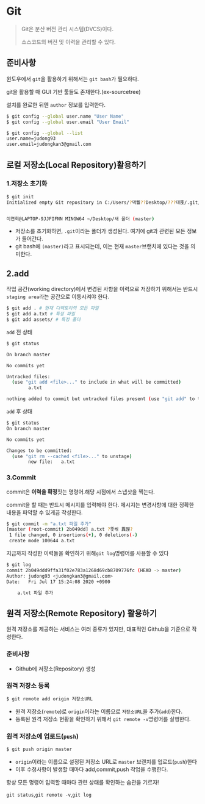 # Git

> Git은 분산 버전 관리 시스템(DVCS)이다.
>
> 소스코드의 버전 및 이력을 관리할 수 있다.



## 준비사항

윈도우에서 `git`을 활용하기 위해서는 `git bash`가 필요하다.

git을 활용할 때 GUI 기반 툴들도 존재한다.(ex-sourcetree)

설치를 완료한 뒤엔 `author` 정보를 입력한다.

```bash
$ git config --global user.name "User Name"
$ git config --global user.email "User Email"

$ git config --global --list
user.name=judong93
user.email=judongkan3@gmail.com
```



## 로컬 저장소(Local Repository)활용하기

### 1.저장소 초기화

```bash
$ git init
Initialized empty Git repository in C:/Users/?댁뿰??Desktop/???대뜑/.git/


이연희@LAPTOP-9JJFIFNN MINGW64 ~/Desktop/새 폴더 (master)

```

- 저장소를 초기화하면, `.git`이라는 폴더가 생성된다. 여기에 git과 관련된 모든 정보가 들어간다.
- git bash에 `(master)`라고 표시되는데, 이는 현재 `master`브랜치에 있다는 것을 의미한다.



## 2.add

작업 공간(working directory)에서 변경된 사항을 이력으로 저장하기 위해서는 반드시 `staging area`라는 공간으로 이동시켜야 한다.

```bash
$ git add . # 현재 디렉토리의 모든 파일
$ git add a.txt # 특정 파일
$ git add assets/ # 특정 폴더
```

`add` 전 상태	

```bash
$ git status

On branch master

No commits yet

Untracked files:
  (use "git add <file>..." to include in what will be committed)
        a.txt

nothing added to commit but untracked files present (use "git add" to track)
```





`add` 후 상태

```bash
$ git status
On branch master

No commits yet

Changes to be committed:
  (use "git rm --cached <file>..." to unstage)
        new file:   a.txt
```



### 3.Commit

commit은 **이력을 확정**짓는 명령어.해당 시점에서 스냅샷을 찍는다.

commit을 할 때는 반드시 메시지를 입력해야 한다. 메시지는 변경사항에 대한 정확한 내용을 파악할 수 있게끔 작성한다.

```bash
$ git commit -m "a.txt 파일 추가"
[master (root-commit) 2b049dd] a.txt ?뚯씪 異붽?
 1 file changed, 0 insertions(+), 0 deletions(-)
 create mode 100644 a.txt
```



지금까지 작성한 이력들을 확인하기 위해`git log`명령어를 사용할 수 있다

```bash
$ git log
commit 2b049ddd9ffa31f02e783a1268d69cb8709776fc (HEAD -> master)
Author: judong93 <judongkan3@gmail.com>
Date:   Fri Jul 17 15:24:08 2020 +0900

    a.txt 파일 추가
```



## 원격 저장소(Remote Repository) 활용하기

원격 저장소를 제공하는 서비스는 여러 종류가 있지만, 대표적인 Github을 기준으로 작성한다.



### 준비사항

* Github에 저장소(Repository) 생성



### 원격 저장소 등록

```bash
$ git remote add origin 저장소URL
```

- 원격 저장소(`remote`)로 `origin`이라는 이름으로 `저장소URL`을 추가(`add`)한다.
- 등록된 원격 저장소 현황을 확인하기 위해서 `git remote -v`명령어를 실행한다.



### 원격 저장소에 업로드(`push`)

```bash
$ git push origin master
```

- `origin`이라는 이름으로 설정된 저장소 URL로 `master` 브랜치를 업로드(`push`)한다
- 이후 수정사항이 발생할 때마다 add,commit,push 작업을 수행한다.



항상 모든 명령어 입력할 때마다 관련 상태를 확인하는 습관을 기르자!

`git status`,`git remote -v`,`git log`

 